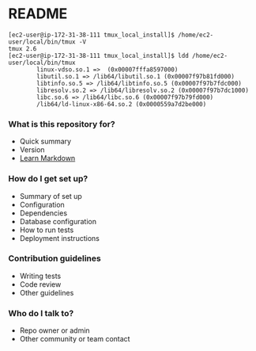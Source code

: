 # README #
```
[ec2-user@ip-172-31-38-111 tmux_local_install]$ /home/ec2-user/local/bin/tmux -V
tmux 2.6
[ec2-user@ip-172-31-38-111 tmux_local_install]$ ldd /home/ec2-user/local/bin/tmux
        linux-vdso.so.1 =>  (0x00007fffa8597000)
        libutil.so.1 => /lib64/libutil.so.1 (0x00007f97b81fd000)
        libtinfo.so.5 => /lib64/libtinfo.so.5 (0x00007f97b7fdc000)
        libresolv.so.2 => /lib64/libresolv.so.2 (0x00007f97b7dc1000)
        libc.so.6 => /lib64/libc.so.6 (0x00007f97b79fd000)
        /lib64/ld-linux-x86-64.so.2 (0x0000559a7d2be000)
```

### What is this repository for? ###

* Quick summary
* Version
* [Learn Markdown](https://bitbucket.org/tutorials/markdowndemo)

### How do I get set up? ###

* Summary of set up
* Configuration
* Dependencies
* Database configuration
* How to run tests
* Deployment instructions

### Contribution guidelines ###

* Writing tests
* Code review
* Other guidelines

### Who do I talk to? ###

* Repo owner or admin
* Other community or team contact